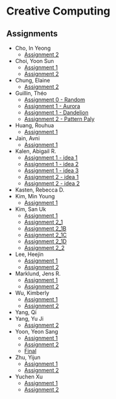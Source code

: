 # Creative Computing

## Assignments
* Cho, In Yeong
  * [Assignment 2](https://jinsung.github.io/sva-cc-spring-2017/work/janecho/assignment_2/index.html)
* Choi, Yoon Sun
  * [Assignment 1](https://jinsung.github.io/sva-cc-spring-2017/work/yoonsun/assignment_01/index.html)
  * [Assignment 2](https://jinsung.github.io/sva-cc-spring-2017/work/yoonsun/assignment_02/index.html)
* Chung, Elaine
  * [Assignment 2](https://jinsung.github.io/sva-cc-spring-2017/work/elainechung/assignment_2/index.html)
* Guillin, Théo
  * [Assignment 0 - Random](https://jinsung.github.io/sva-cc-spring-2017/work/theo/BONUS_random/index.html)
  * [Assignment 1 - Aurora](https://jinsung.github.io/sva-cc-spring-2017/work/theo/PROJECT_01/aurora/index.html)
  * [Assignment 1 - Dandelion](https://jinsung.github.io/sva-cc-spring-2017/work/theo/PROJECT_01/dandelion/index.html)
  * [Assignment 2 - Pattern Paly](https://jinsung.github.io/sva-cc-spring-2017/work/theo/PROJECT_02/pattern_play_01/index.html)
* Huang, Rouhua
  * [Assignment 1](https://jinsung.github.io/sva-cc-spring-2017/work/Ruohua/assignment_1/index.html)
* Jain, Avni
  * [Assignment 1](https://jinsung.github.io/sva-cc-spring-2017/work/Avni/assignment_01/index.html)
* Kalen, Abigail R.
  * [Assignment 1 - idea 1](https://jinsung.github.io/sva-cc-spring-2017/work/abby/Homework/Idea_1/index.html)
  * [Assignment 1 - idea 2](https://jinsung.github.io/sva-cc-spring-2017/work/abby/Homework/Idea_2/index.html)
  * [Assignment 1 - idea 3](https://jinsung.github.io/sva-cc-spring-2017/work/abby/Homework/Idea_3/index.html)
  * [Assignment 2 - idea 1](https://jinsung.github.io/sva-cc-spring-2017/work/abby/Homework2/Idea_01/index.html)
  * [Assignment 2 - idea 2](https://jinsung.github.io/sva-cc-spring-2017/work/abby/Homework2/Idea_02/index.html)
* Kasten, Rebecca D.
* Kim, Min Young
  * [Assignment 1](https://jinsung.github.io/sva-cc-spring-2017/work/minyeong/assignment_1/index.html)
* Kim, San Uk
  * [Assignment 1](https://jinsung.github.io/sva-cc-spring-2017/work/sanuk/assignment_1/index.html)
  * [Assignment 2_1](https://jinsung.github.io/sva-cc-spring-2017/work/sanuk/assignment_2/HW2_1/index.html)
  * [Assignment 2_1B](https://jinsung.github.io/sva-cc-spring-2017/work/sanuk/assignment_2/HW2_1B/index.html)
  * [Assignment 2_1C](https://jinsung.github.io/sva-cc-spring-2017/work/sanuk/assignment_2/HW2_1C/index.html)
  * [Assignment 2_1D](https://jinsung.github.io/sva-cc-spring-2017/work/sanuk/assignment_2/HW2_1D/index.html)
  * [Assignment 2_2](https://jinsung.github.io/sva-cc-spring-2017/work/sanuk/assignment_2/HW2_2/index.html)
* Lee, Heejin
  * [Assignment 1](https://jinsung.github.io/sva-cc-spring-2017/work/jenny/assignment_1/index.html)
  * [Assignment 2](https://jinsung.github.io/sva-cc-spring-2017/work/jenny/assignment_2/index.html)
* Marklund, Jens R.
  * [Assignment 1](https://jinsung.github.io/sva-cc-spring-2017/work/jens/assignment_1/index.html)
  * [Assignment 2](https://jinsung.github.io/sva-cc-spring-2017/work/jens/assignment_2/index.html)
* Wu, Kimberly
  * [Assignment 1](https://jinsung.github.io/sva-cc-spring-2017/work/wukimberly/assignment_1/index.html)
  * [Assignment 2](https://jinsung.github.io/sva-cc-spring-2017/work/wukimberly/assignment_2/index.html)
* Yang, Qi
* Yang, Yu Ji
  * [Assignment 2](https://jinsung.github.io/sva-cc-spring-2017/work/yuji/Assignment2/index.html)
* Yoon, Yeon Sang
  * [Assignment 1](https://jinsung.github.io/sva-cc-spring-2017/work/YeonSangYoon/assignment_1/index.html)
  * [Assignment 2](https://jinsung.github.io/sva-cc-spring-2017/work/YeonSangYoon/assignment_2/index.html)
  * [Final](https://jinsung.github.io/sva-cc-spring-2017/work/YeonSangYoon/final/index.html)
* Zhu, Yijun
  * [Assignment 1](https://jinsung.github.io/sva-cc-spring-2017/work/yijunzhu/homework/0210/index.html)
  * [Assignment 2](https://jinsung.github.io/sva-cc-spring-2017/work/yijunzhu/assignment_2/index.html)
* Yuchen Xu
  * [Assignment 1](https://jinsung.github.io/sva-cc-spring-2017/work/yuchenxu/assignment_1/index.html)
  * [Assignment 2](https://jinsung.github.io/sva-cc-spring-2017/work/yuchenxu/assignment_2/index.html)
